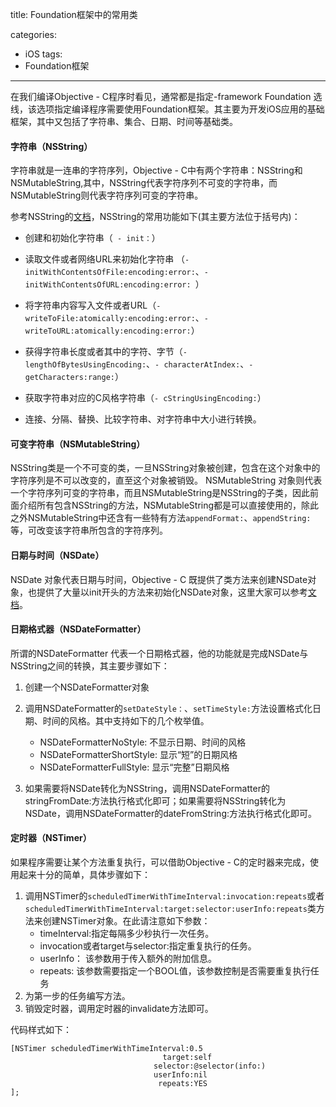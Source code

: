 title: Foundation框架中的常用类

categories:
- iOS
tags:
- Foundation框架

---

在我们编译Objective - C程序时看见，通常都是指定-framework Foundation 选线，该选项指定编译程序需要使用Foundation框架。其主要为开发iOS应用的基础框架，其中又包括了字符串、集合、日期、时间等基础类。

#### 字符串（NSString）

字符串就是一连串的字符序列，Objective - C中有两个字符串：NSString和NSMutableString,其中，NSString代表字符序列不可变的字符串，而NSMutableString则代表字符序列可变的字符串。

参考NSString的[文档](https://developer.apple.com/library/ios/documentation/Cocoa/Reference/Foundation/Classes/NSString_Class/)，NSString的常用功能如下(其主要方法位于括号内)：

- 创建和初始化字符串（` - init：`）

- 读取文件或者网络URL来初始化字符串 （`- initWithContentsOfFile:encoding:error:`、`- initWithContentsOfURL:encoding:error:
`）

- 将字符串内容写入文件或者URL（`- writeToFile:atomically:encoding:error:`、`-writeToURL:atomically:encoding:error:`）

- 获得字符串长度或者其中的字符、字节（`- lengthOfBytesUsingEncoding:`、`- characterAtIndex:`、`- getCharacters:range:`）

- 获取字符串对应的C风格字符串（`- cStringUsingEncoding:`）

- 连接、分隔、替换、比较字符串、对字符串中大小进行转换。

#### 可变字符串（NSMutableString）

NSString类是一个不可变的类，一旦NSString对象被创建，包含在这个对象中的字符序列是不可以改变的，直至这个对象被销毁。
NSMutableString 对象则代表一个字符序列可变的字符串，而且NSMutableString是NSString的子类，因此前面介绍所有包含NSString的方法，NSMutableString都是可以直接使用的，除此之外NSMutableString中还含有一些特有方法`appendFormat:`、`appendString:`等，可改变该字符串所包含的字符序列。

#### 日期与时间（NSDate）

NSDate 对象代表日期与时间，Objective - C 既提供了类方法来创建NSDate对象，也提供了大量以init开头的方法来初始化NSDate对象，这里大家可以参考[文档](https://developer.apple.com/library/ios/documentation/Cocoa/Reference/Foundation/Classes/NSDate_Class/)。

#### 日期格式器（NSDateFormatter）

所谓的NSDateFormatter 代表一个日期格式器，他的功能就是完成NSDate与NSString之间的转换，其主要步骤如下：

1. 创建一个NSDateFormatter对象
2. 调用NSDateFormatter的`setDateStyle：`、`setTimeStyle:`方法设置格式化日期、时间的风格。其中支持如下的几个枚举值。
	- NSDateFormatterNoStyle: 不显示日期、时间的风格
	- NSDateFormatterShortStyle: 显示“短”的日期风格
	- NSDateFormatterFullStyle: 显示“完整”日期风格
	
3. 如果需要将NSDate转化为NSString，调用NSDateFormatter的stringFromDate:方法执行格式化即可；如果需要将NSString转化为NSDate，调用NSDateFormatter的dateFromString:方法执行格式化即可。

#### 定时器（NSTimer）

如果程序需要让某个方法重复执行，可以借助Objective - C的定时器来完成，使用起来十分的简单，具体步骤如下：

1. 调用NSTimer的`scheduledTimerWithTimeInterval:invocation:repeats`或者`scheduledTimerWithTimeInterval:target:selector:userInfo:repeats`类方法来创建NSTimer对象。在此请注意如下参数：
	- timeInterval:指定每隔多少秒执行一次任务。
	- invocation或者target与selector:指定重复执行的任务。
	- userInfo： 该参数用于传入额外的附加信息。
	- repeats: 该参数需要指定一个BOOL值，该参数控制是否需要重复执行任务
2. 为第一步的任务编写方法。
3. 销毁定时器，调用定时器的invalidate方法即可。

代码样式如下：

```
[NSTimer scheduledTimerWithTimeInterval:0.5
								  target:self
								selector:@selector(info:) 
								userInfo:nil
								 repeats:YES
];
```



